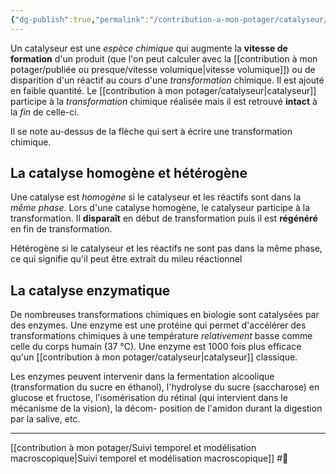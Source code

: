```yaml
---
{"dg-publish":true,"permalink":"/contribution-a-mon-potager/catalyseur/"}
---
```


Un catalyseur est une *espèce chimique* qui augmente la **vitesse de formation** d'un produit (que l'on peut calculer avec la [[contribution à mon potager/publiée ou presque/vitesse volumique\|vitesse volumique]]) ou de disparition d'un réactif au cours d'une *transformation* chimique. Il est ajouté en faible quantité. Le [[contribution à mon potager/catalyseur\|catalyseur]] participe à la *transformation* chimique réalisée mais il est retrouvé **intact** à la *fin* de celle-ci. 

Il se note au-dessus de la flèche qui sert à écrire une transformation chimique.
## La catalyse homogène et hétérogène
Une catalyse est *homogène* si le catalyseur et les réactifs sont dans la *même phase*. Lors d'une catalyse homogène, le catalyseur participe à la transformation. Il **disparaît** en début de transformation puis il est **régénéré** en fin de transformation.  
  
Hétérogène si le catalyseur et les réactifs ne sont pas dans la même phase, ce qui signifie qu'il peut être extrait du mileu réactionnel
## La catalyse enzymatique  
De nombreuses transformations chimiques en biologie sont catalysées par des enzymes. Une enzyme est une protéine qui permet d'accélérer des transformations chimiques à une température *relativement* basse comme celle du corps humain (37 °C). Une enzyme est 1000 fois plus efficace qu'un [[contribution à mon potager/catalyseur\|catalyseur]] classique.  
  
Les enzymes peuvent intervenir dans la fermentation alcoolique (transformation du sucre en éthanol), l'hydrolyse du sucre (saccharose) en glucose et fructose, l'isomérisation du rétinal (qui intervient dans le mécanisme de la vision), la décom- position de l'amidon durant la digestion par la salive, etc.  

---
[[contribution à mon potager/Suivi temporel et modélisation macroscopique\|Suivi temporel et modélisation macroscopique]] #🌲 